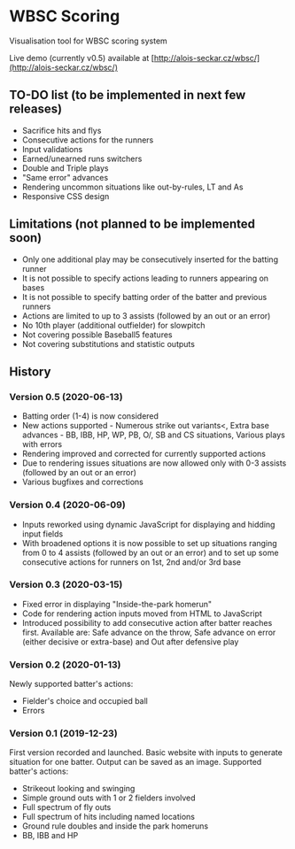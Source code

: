# WBSC Scoring
Visualisation tool for WBSC scoring system

Live demo (currently v0.5) available at [http://alois-seckar.cz/wbsc/](http://alois-seckar.cz/wbsc/)

## TO-DO list (to be implemented in next few releases)
- Sacrifice hits and flys
- Consecutive actions for the runners
- Input validations
- Earned/unearned runs switchers
- Double and Triple plays
- "Same error" advances
- Rendering uncommon situations like out-by-rules, LT and As
- Responsive CSS design

## Limitations (not planned to be implemented soon)
- Only one additional play may be consecutively inserted for the batting runner
- It is not possible to specify actions leading to runners appearing on bases
- It is not possible to specify batting order of the batter and previous runners
- Actions are limited to up to 3 assists (followed by an out or an error)
- No 10th player (additional outfielder) for slowpitch
- Not covering possible Baseball5 features
- Not covering substitutions and statistic outputs

## History

### Version 0.5 (2020-06-13)
- Batting order (1-4) is now considered
- New actions supported - Numerous strike out variants<, Extra base advances - BB, IBB, HP, WP, PB, O/, SB and CS situations, Various plays with errors
- Rendering improved and corrected for currently supported actions
- Due to rendering issues situations are now allowed only with 0-3 assists (followed by an out or an error)
- Various bugfixes and corrections

### Version 0.4 (2020-06-09)
- Inputs reworked using dynamic JavaScript for displaying and hidding input fields
- With broadened options it is now possible to set up situations ranging from 0 to 4 assists (followed by an out or an error) and to set up some consecutive actions for runners on 1st, 2nd and/or 3rd base

### Version 0.3 (2020-03-15)
- Fixed error in displaying "Inside-the-park homerun"
- Code for rendering action inputs moved from HTML to JavaScript
- Introduced possibility to add consecutive action after batter reaches first. Available are: Safe advance on the throw, Safe advance on error (either decisive or extra-base) and Out after defensive play

### Version 0.2 (2020-01-13)
Newly supported batter's actions:
- Fielder's choice and occupied ball
- Errors

### Version 0.1 (2019-12-23)
First version recorded and launched. Basic website with inputs to generate situation for one batter. Output can be saved as an image. Supported batter's actions:
- Strikeout looking and swinging
- Simple ground outs with 1 or 2 fielders involved
- Full spectrum of fly outs
- Full spectrum of hits including named locations
- Ground rule doubles and inside the park homeruns
- BB, IBB and HP